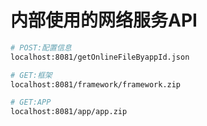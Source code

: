 # 内部使用的网络服务API

```sh
# POST:配置信息
localhost:8081/getOnlineFileByappId.json

# GET:框架
localhost:8081/framework/framework.zip

# GET:APP
localhost:8081/app/app.zip
```